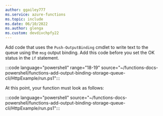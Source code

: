 ```yaml
---
author: ggailey777
ms.service: azure-functions
ms.topic: include
ms.date: 06/10/2022
ms.author: glenga
ms.custom: devdivchpfy22
---
```


Add code that uses the `Push-OutputBinding` cmdlet to write text to the queue using the `msg` output binding. Add this code before you set the OK status in the `if` statement.

:::code language="powershell" range="18-19" source="~/functions-docs-powershell/functions-add-output-binding-storage-queue-cli/HttpExample/run.ps1":::

At this point, your function must look as follows:

:::code language="powershell" source="~/functions-docs-powershell/functions-add-output-binding-storage-queue-cli/HttpExample/run.ps1":::
